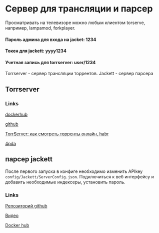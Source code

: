 # Сервер для трансляции и парсер

Просматривать на телевизоре можно любым клиентом torserve, например, lampamod, forkplayer.


#### Пароль админа для входа на jacket: 1234
#### Токен для jackett: yyyy1234
#### Учетная запись для torrserver: user/1234

Torrserver - сервер трансляции торрентов.
Jackett - сервер парсера

## Torrserver
### Links
[dockerhub](https://hub.docker.com/layers/asudarchikov/torrserver/latest/images/sha256-30f8a8da7d1645991068cbcbf165b7e4b0978f5f412f04c70a1895a6fbd11781?context=explore)

[github](https://github.com/YouROK/TorrServer)

[TorrServer: как смотреть торренты онлайн, habr](https://habr.com/ru/post/549704/)

[4pda](https://4pda.to/forum/index.php?showtopic=889960&st=11240)

## парсер jackett
После первого запуска в  конфиге необходимо изменить APIkey `config/Jackett/ServerConfig.json`. 
Подключиться к веб интерфейсу и добавить необходимые индексеры, установить пароль.
### Links
[Репозиторий github](https://github.com/Jackett/Jackett)

[Видео](https://www.youtube.com/watch?v=3H3NXviQ6hg)

[Docker hub](https://hub.docker.com/r/linuxserver/jackett/)
